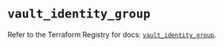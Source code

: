 # `vault_identity_group`

Refer to the Terraform Registry for docs: [`vault_identity_group`](https://registry.terraform.io/providers/hashicorp/vault/5.1.0/docs/resources/identity_group).

